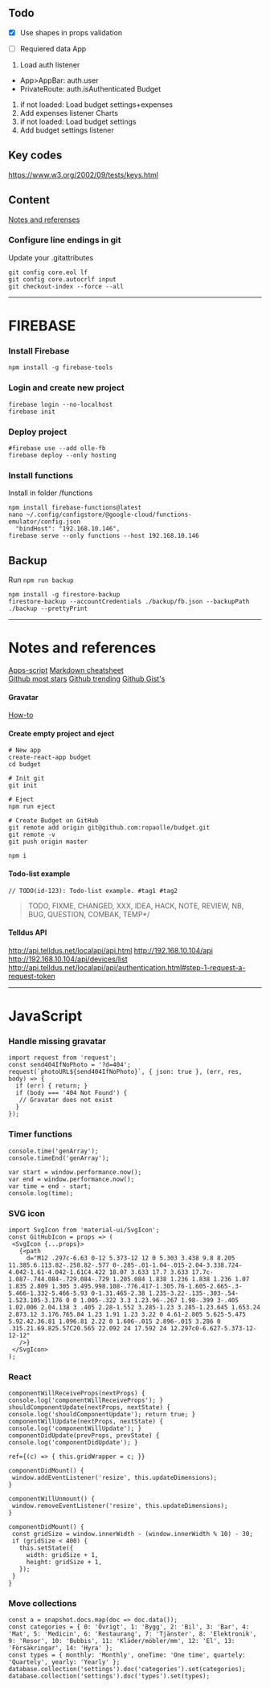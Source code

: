 ## Todo
- [x] Use shapes in props validation

- [ ] Requiered data
App
1. Load auth listener
- App>AppBar: auth.user
- PrivateRoute: auth.isAuthenticated
Budget
1. if not loaded: Load budget settings+expenses
2. Add expenses listener
Charts
1. if not loaded: Load budget settings
2. Add budget settings listener


## Key codes
https://www.w3.org/2002/09/tests/keys.html


## Content
[Notes and referenses](#notes-and-ref)

### Configure line endings in git
Update your .gitattributes
```
git config core.eol lf
git config core.autocrlf input
git checkout-index --force --all
```

----------------------------------------
# FIREBASE

### Install Firebase
```
npm install -g firebase-tools
```
### Login and create new project
```
firebase login --no-localhost
firebase init
```
### Deploy project
```
#firebase use --add olle-fb
firebase deploy --only hosting
```
### Install functions
Install in folder /functions
```
npm install firebase-functions@latest
nano ~/.config/configstore/@google-cloud/functions-emulator/config.json
  "bindHost": "192.168.10.146",
firebase serve --only functions --host 192.168.10.146
```

## Backup
Run ```npm run backup```
```
npm install -g firestore-backup
firestore-backup --accountCredentials ./backup/fb.json --backupPath ./backup --prettyPrint
```

----------------------------------------

# <a name="notes-and-ref"></a>Notes and references
[Apps-script](https://developers.google.com/apps-script/overview)
[Markdown cheatsheet](https://github.com/adam-p/markdown-here/wiki/Markdown-Cheatsheet)  
[Github most stars](https://github.com/search?q=stars:%3E1&s=stars&type=Repositories)
[Github trending](https://github.com/trending)
[Github Gist's](https://gist.github.com/)

#### Gravatar
[How-to](https://en.gravatar.com/site/implement/)

#### Create empty project and eject
```
# New app
create-react-app budget
cd budget

# Init git
git init

# Eject
npm run eject

# Create Budget on GitHub
git remote add origin git@github.com:ropaolle/budget.git
git remote -v
git push origin master

npm i
```

#### Todo-list example
```
// TODO(id-123): Todo-list example. #tag1 #tag2
```
> TODO, FIXME, CHANGED, XXX, IDEA, HACK, NOTE, REVIEW, NB, BUG, QUESTION, COMBAK, TEMP*/

#### Telldus API
http://api.telldus.net/localapi/api.html
http://192.168.10.104/api
http://192.168.10.104/api/devices/list
http://api.telldus.net/localapi/api/authentication.html#step-1-request-a-request-token

----------------------------------------

# JavaScript
### Handle missing gravatar
``` JS
import request from 'request';
const send404IfNoPhoto = '?d=404';
request(`photoURL${send404IfNoPhoto}`, { json: true }, (err, res, body) => {
  if (err) { return; }
  if (body === '404 Not Found') {
   // Gravatar does not exist
  }
});
```

### Timer functions
``` JS
console.time('genArray');
console.timeEnd('genArray');

var start = window.performance.now();
var end = window.performance.now();
var time = end - start;
console.log(time);
```

### SVG icon
``` JS
import SvgIcon from 'material-ui/SvgIcon';
const GitHubIcon = props => (
 <SvgIcon {...props}>
   {<path
     d="M12 .297c-6.63 0-12 5.373-12 12 0 5.303 3.438 9.8 8.205 11.385.6.113.82-.258.82-.577 0-.285-.01-1.04-.015-2.04-3.338.724-4.042-1.61-4.042-1.61C4.422 18.07 3.633 17.7 3.633 17.7c-1.087-.744.084-.729.084-.729 1.205.084 1.838 1.236 1.838 1.236 1.07 1.835 2.809 1.305 3.495.998.108-.776.417-1.305.76-1.605-2.665-.3-5.466-1.332-5.466-5.93 0-1.31.465-2.38 1.235-3.22-.135-.303-.54-1.523.105-3.176 0 0 1.005-.322 3.3 1.23.96-.267 1.98-.399 3-.405 1.02.006 2.04.138 3 .405 2.28-1.552 3.285-1.23 3.285-1.23.645 1.653.24 2.873.12 3.176.765.84 1.23 1.91 1.23 3.22 0 4.61-2.805 5.625-5.475 5.92.42.36.81 1.096.81 2.22 0 1.606-.015 2.896-.015 3.286 0 .315.21.69.825.57C20.565 22.092 24 17.592 24 12.297c0-6.627-5.373-12-12-12"
   />}
 </SvgIcon>
);
```

### React
``` JS
componentWillReceiveProps(nextProps) { console.log('componentWillReceiveProps'); }
shouldComponentUpdate(nextProps, nextState) { console.log('shouldComponentUpdate'); return true; }
componentWillUpdate(nextProps, nextState) { console.log('componentWillUpdate'); }
componentDidUpdate(prevProps, prevState) { console.log('componentDidUpdate'); }

ref={(c) => { this.gridWrapper = c; }}

componentDidMount() {
 window.addEventListener('resize', this.updateDimensions);
}

componentWillUnmount() {
 window.removeEventListener('resize', this.updateDimensions);
}

componentDidMount() {
 const gridSize = window.innerWidth - (window.innerWidth % 10) - 30;
 if (gridSize < 400) {
   this.setState({
     width: gridSize + 1,
     height: gridSize + 1,
   });
 }
}
```

### Move collections
``` JS
const a = snapshot.docs.map(doc => doc.data());
const categories = { 0: 'Övrigt', 1: 'Bygg', 2: 'Bil', 3: 'Bar', 4: 'Mat', 5: 'Medicin', 6: 'Restaurang', 7: 'Tjänster', 8: 'Elektronik', 9: 'Resor', 10: 'Bubbis', 11: 'Kläder/möbler/mm', 12: 'El', 13: 'Försäkringar', 14: 'Hyra' };
const types = { monthly: 'Monthly', oneTime: 'One time', quartely: 'Quartely', yearly: 'Yearly' };
database.collection('settings').doc('categories').set(categories);
database.collection('settings').doc('types').set(types);
```
